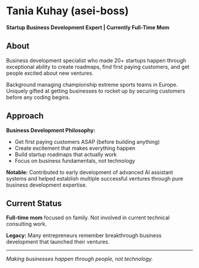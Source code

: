 # Tania Kuhay (asei-boss)

**Startup Business Development Expert | Currently Full-Time Mom**

## About

Business development specialist who made 20+ startups happen through exceptional ability to create roadmaps, find first paying customers, and get people excited about new ventures.

Background managing championship extreme sports teams in Europe. Uniquely gifted at getting businesses to rocket up by securing customers before any coding begins.

## Approach

**Business Development Philosophy:**
- Get first paying customers ASAP (before building anything)
- Create excitement that makes everything happen
- Build startup roadmaps that actually work
- Focus on business fundamentals, not technology

**Notable:** Contributed to early development of advanced AI assistant systems and helped establish multiple successful ventures through pure business development expertise.

## Current Status

**Full-time mom** focused on family. Not involved in current technical consulting work.

**Legacy:** Many entrepreneurs remember breakthrough business development that launched their ventures.

---

*Making businesses happen through people, not technology.*